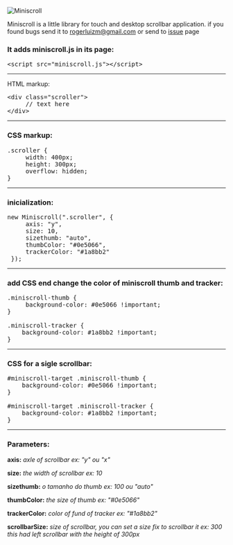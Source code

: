 ![Miniscroll](http://miniscroll.rogerluizm.com.br/fb.jpg)

Miniscroll is a little library for touch and desktop scrollbar application. if you found bugs send it to rogerluizm@gmail.com or send to <a href="https://github.com/rogerluiz/Miniscroll-JS/issues?page=1&state=open">issue</a> page


### It adds miniscroll.js in its page:

<pre>
&lt;script src="miniscroll.js"&gt;&lt;/script&gt;
</pre>

***

HTML markup:

<pre>
&lt;div class="scroller"&gt;
     // text here
&lt;/div&gt;
</pre>

***

### CSS markup:
<pre>
.scroller {
     width: 400px;
     height: 300px;
     overflow: hidden;
}
</pre>

***

### inicialization:
<pre>
new Miniscroll(".scroller", {
     axis: "y",
     size: 10,
     sizethumb: "auto",
     thumbColor: "#0e5066",
     trackerColor: "#1a8bb2"
 });
</pre>

***

### add CSS end change the color of miniscroll thumb and tracker:
<pre>
.miniscroll-thumb {
     background-color: #0e5066 !important;
}

.miniscroll-tracker {
    background-color: #1a8bb2 !important;
}
</pre>

***

### CSS for a sigle scrollbar:
<pre>
&#35;miniscroll-target .miniscroll-thumb {
    background-color: #0e5066 !important;
}

&#35;miniscroll-target .miniscroll-tracker {
    background-color: #1a8bb2 !important;
}
</pre>

***

### Parameters:
**axis:**
_axle of scrollbar ex: "y" ou "x"_

**size:**
_the width of scrollbar ex: 10_

**sizethumb:**
_o tamanho do thumb ex: 100 ou "auto"_

**thumbColor:**
_the size of thumb ex: "#0e5066"_

**trackerColor:**
_color of fund of tracker ex: "#1a8bb2"_

**scrollbarSize:**
_size of scrollbar, you can set a size fix to scrollbar it ex: 300 this had left scrollbar with the height of 300px_
